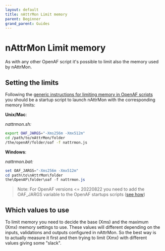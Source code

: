 ```yaml
---
layout: default
title: nAttrMon Limit memory
parent: Beginner
grand_parent: Guides
---
```


# nAttrMon Limit memory

As with any other OpenAF script it's possible to limit also the memory used by nAttrMon.

## Setting the limits

Following the [generic instructions for limiting memory in OpenAF scripts](https://docs.openaf.io/docs/guides/beginner/limit-memory.html) you should be a startup script to launch nAttrMon with the corresponding memory limits:

__Unix/Mac__:

_nattrmon.sh:_
````bash
export OAF_JARGS="-Xms256m -Xmx512m"
cd /path/to/nAttrMon/folder
/the/openAF/folder/oaf -f nattrmon.js
````

__Windows__:

_nattrmon.bat:_
````powershell
set OAF_JARGS="-Xms256m -Xmx512m"
cd path\to\nAttrMon\folder
the\OpenAF\folder\oaf -f nattrmon.js
````

> Note: For OpenAF versions <= 20220822 you need to add the OAF_JARGS variable to the OpenAF startups scripts ([see how](https://docs.openaf.io/docs/guides/beginner/limit-memory.html))

## Which values to use

To limit memory you need to decide the base (Xms) and the maximum (Xmx) memory settings to use. These values will different depending on the inputs, validations and outputs configured in nAttrMon. So the best way is to actually measure it first and then trying to limit (Xmx) with different values giving some "slack".

